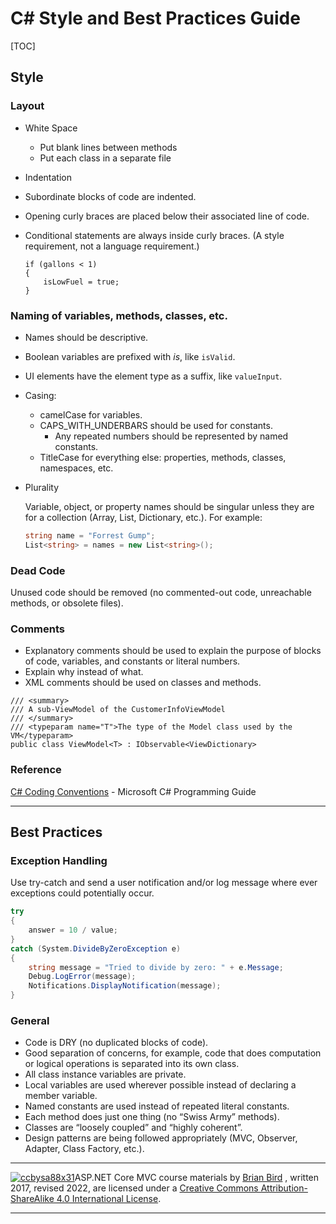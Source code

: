 # C# Style and Best Practices Guide

[TOC]

## Style

### Layout

- White Space
  - Put blank lines between methods
  - Put each class in a separate file
- Indentation

- Subordinate blocks of code are indented.

- Opening curly braces are placed below their associated line of code.

- Conditional statements are always inside curly braces. (A style requirement, not a language requirement.)

  ```
  if (gallons < 1)
  {
      isLowFuel = true;
  }
  ```

### Naming of variables, methods, classes, etc.

- Names should be descriptive.

- Boolean variables are prefixed with *is*, like `isValid`.

- UI elements have the element type as a suffix, like `valueInput`.

- Casing:
  - camelCase for variables.
  - CAPS_WITH_UNDERBARS should be used for constants.
    - Any repeated numbers should be represented by named constants.
  - TitleCase for everything else: properties, methods, classes, namespaces, etc.

- 
  Plurality

  Variable, object, or property names should be singular unless they are for a collection (Array, List, Dictionary, etc.). For example:

  ```C#
  string name = "Forrest Gump";
  List<string> = names = new List<string>();
  ```

  

### Dead Code

Unused code should be removed (no commented-out code, unreachable methods, or obsolete files).

### Comments

- Explanatory comments should be used to explain the purpose of blocks of code, variables, and constants or literal numbers.
- Explain why instead of what.
- XML comments should be used on classes and methods.

```
/// <summary>
/// A sub-ViewModel of the CustomerInfoViewModel
/// </summary>
/// <typeparam name="T">The type of the Model class used by the VM</typeparam>
public class ViewModel<T> : IObservable<ViewDictionary>
```



### Reference

[C# Coding Conventions](https://docs.microsoft.com/en-us/dotnet/csharp/programming-guide/inside-a-program/) - Microsoft C# Programming Guide

-----



 ## Best Practices

### Exception Handling

Use try-catch and send a user notification and/or log message where ever exceptions could potentially occur.

```c#
try
{
    answer = 10 / value;
}
catch (System.DivideByZeroException e)
{
    string message = "Tried to divide by zero: " + e.Message;
    Debug.LogError(message);
    Notifications.DisplayNotification(message);
}

```

### General

- Code is DRY (no duplicated blocks of code).
- Good separation of concerns, for example, code that does computation or logical operations is separated into its own class.
- All class instance variables are private.
- Local variables are used wherever possible instead of declaring a member variable.
- Named constants are used instead of repeated literal constants.
- Each method does just one thing (no “Swiss Army” methods).
- Classes are “loosely coupled” and “highly coherent”.
- Design patterns are being followed appropriately (MVC, Observer, Adapter, Class Factory, etc.).




-----

[![ccbysa88x31](C:/Users/Brian/Repos/CS296N-CourseMaterials/LectureNotes/ccbysa88x31.png)](http://creativecommons.org/licenses/by-sa/4.0/)ASP.NET Core MVC course materials by [Brian Bird](https://profbird.dev) , written 2017, revised 2022, are licensed under a [Creative Commons Attribution-ShareAlike 4.0 International License](http://creativecommons.org/licenses/by-sa/4.0/). 

-----

